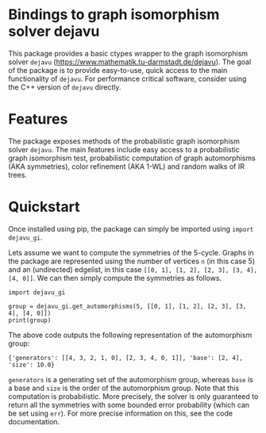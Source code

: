 # Bindings to graph isomorphism solver dejavu

This package provides a basic ctypes wrapper to the graph isomorphism solver `dejavu` (https://www.mathematik.tu-darmstadt.de/dejavu). The goal of the package is to provide easy-to-use, quick access to the main functionality of `dejavu`. For performance critical software, consider using the C++ version of `dejavu` directly. 

# Features

The package exposes methods of the probabilistic graph isomorphism solver `dejavu`. The main features include easy access to a probabilistic graph isomorphism test, probabilistic computation of graph automorphisms (AKA symmetries), color refinement (AKA 1-WL) and random walks of IR trees.

# Quickstart

Once installed using pip, the package can simply be imported using `import dejavu_gi`. 

Lets assume we want to compute the symmetries of the 5-cycle. Graphs in the package are represented using the number of vertices `n` (in this case 5) and an (undirected) edgelist, in this case `[[0, 1], [1, 2], [2, 3], [3, 4], [4, 0]]`. We can then simply compute the symmetries as follows.
```
import dejavu_gi

group = dejavu_gi.get_automorphisms(5, [[0, 1], [1, 2], [2, 3], [3, 4], [4, 0]])
print(group)
```
The above code outputs the following representation of the automorphism group:
```
{'generators': [[4, 3, 2, 1, 0], [2, 3, 4, 0, 1]], 'base': [2, 4], 'size': 10.0}
```
`generators` is a generating set of the automorphism group, whereas `base` is a base and `size` is the order of the automorphism group. Note that this computation is probabilistic. More precisely, the solver is only guaranteed to return all the symmetries with some bounded error probability (which can be set using `err`). For more precise information on this, see the code documentation.
